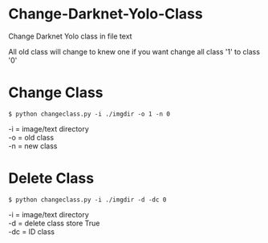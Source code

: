 # Change-Darknet-Yolo-Class
Change Darknet Yolo class in file text 

All old class will change to knew one
if you want change all class '1' to class '0'

# Change Class
<pre><code>$ python changeclass.py -i ./imgdir -o 1 -n 0</code></pre>

-i = image/text directory <br/>
-o = old class <br/>
-n = new class <br/>

# Delete Class
<pre><code>$ python changeclass.py -i ./imgdir -d -dc 0</code></pre>

-i = image/text directory <br/>
-d = delete class store True <br/>
-dc = ID class <br/>
